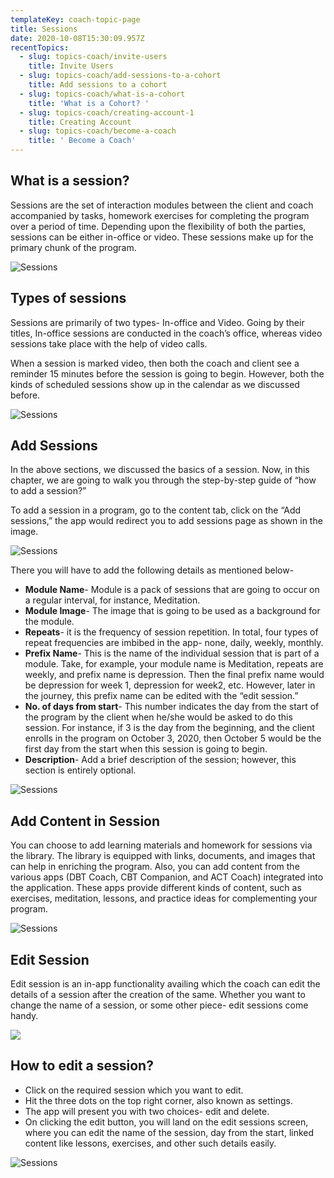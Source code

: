 ```yaml
---
templateKey: coach-topic-page
title: Sessions
date: 2020-10-08T15:30:09.957Z
recentTopics:
  - slug: topics-coach/invite-users
    title: Invite Users
  - slug: topics-coach/add-sessions-to-a-cohort
    title: Add sessions to a cohort
  - slug: topics-coach/what-is-a-cohort
    title: 'What is a Cohort? '
  - slug: topics-coach/creating-account-1
    title: Creating Account
  - slug: topics-coach/become-a-coach
    title: ' Become a Coach'
---
```

## What is a session?

Sessions are the set of interaction modules between the client and coach accompanied by tasks, homework exercises for completing the program over a period of time. Depending upon the flexibility of both the parties, sessions can be either in-office or video. These sessions make up for the primary chunk of the program. 

![Sessions](/img/sessions-i.png "Sessions")

## Types of sessions

Sessions are primarily of two types- In-office and Video. Going by their titles, In-office sessions are conducted in the coach’s office, whereas video sessions take place with the help of video calls. 

When a session is marked video, then both the coach and client see a reminder 15 minutes before the session is going to begin. However, both the kinds of scheduled sessions show up in the calendar as we discussed before. 

![Sessions](/img/sessions-app-content-i.png "Sessions")

## Add Sessions

In the above sections, we discussed the basics of a session. Now, in this chapter, we are going to walk you through the step-by-step guide of “how to add a session?” 

To add a session in a program, go to the content tab, click on the “Add sessions,” the app would redirect you to add sessions page as shown in the image.

![Sessions](/img/add-sessions-i.png "Sessions")

There you will have to add the following details as mentioned below-

* **Module Name**- Module is a pack of sessions that are going to occur on a regular interval, for instance, Meditation. 
* **Module Image**- The image that is going to be used as a background for the module.
* **Repeats**- it is the frequency of session repetition. In total, four types of repeat frequencies are imbibed in the app- none, daily, weekly, monthly. 
* **Prefix Name**- This is the name of the individual session that is part of a module. Take, for example, your module name is Meditation, repeats are weekly, and prefix name is depression. Then the final prefix name would be depression for week 1, depression for week2, etc. However, later in the journey, this prefix name can be edited with the “edit session.”
* **No. of days from start**- This number indicates the day from the start of the program by the client when he/she would be asked to do this session. For instance, if 3 is the day from the beginning, and the client enrolls in the program on October 3, 2020, then October 5 would be the first day from the start when this session is going to begin. 
* **Description**- Add a brief description of the session; however, this section is entirely optional.

![Sessions](/img/sessions-libary-content-i.png "Sessions")

## Add Content in Session

You can choose to add learning materials and homework for sessions via the library. The library is equipped with links, documents, and images that can help in enriching the program. Also, you can add content from the various apps (DBT Coach, CBT Companion, and ACT Coach) integrated into the application. These apps provide different kinds of content, such as exercises, meditation, lessons, and practice ideas for complementing your program. 

![Sessions](/img/session-content-lessons-i.png "Sessions")

## Edit Session

Edit session is an in-app functionality availing which the coach can edit the details of a session after the creation of the same. Whether you want to change the name of a session, or some other piece- edit sessions come handy. 

![](/img/edit-session-i.png)

## How to edit a session?

* Click on the required session which you want to edit.
* Hit the three dots on the top right corner, also known as settings.
* The app will present you with two choices- edit and delete. 
* On clicking the edit button, you will land on the edit sessions screen, where you can edit the name of the session, day from the start, linked content like lessons, exercises, and other such details easily.

![Sessions](/img/session-content-exercise-i.png "Sessions")

